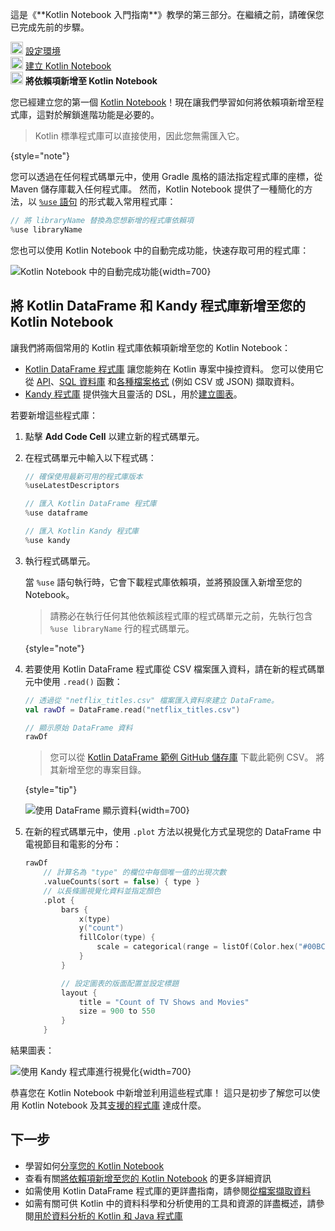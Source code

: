 [//]: # (title: 將依賴項新增至您的 Kotlin Notebook)

<tldr>
   <p>這是《**Kotlin Notebook 入門指南**》教學的第三部分。在繼續之前，請確保您已完成先前的步驟。</p>
   <p><img src="icon-1-done.svg" width="20" alt="First step"/> <a href="kotlin-notebook-set-up-env.md">設定環境</a><br/>
      <img src="icon-2-done.svg" width="20" alt="Second step"/> <a href="kotlin-notebook-create.md">建立 Kotlin Notebook</a><br/>
      <img src="icon-3.svg" width="20" alt="Third step"/> <strong>將依賴項新增至 Kotlin Notebook</strong><br/>
  </p>
</tldr>

您已經建立您的第一個 [Kotlin Notebook](kotlin-notebook-overview.md)！現在讓我們學習如何將依賴項新增至程式庫，這對於解鎖進階功能是必要的。

> Kotlin 標準程式庫可以直接使用，因此您無需匯入它。
> 
{style="note"}

您可以透過在任何程式碼單元中，使用 Gradle 風格的語法指定程式庫的座標，從 Maven 儲存庫載入任何程式庫。 
然而，Kotlin Notebook 提供了一種簡化的方法，以 [`%use` 語句](https://www.jetbrains.com/help/idea/kotlin-notebook.html#import-libraries) 的形式載入常用程式庫：

```kotlin
// 將 libraryName 替換為您想新增的程式庫依賴項
%use libraryName
```

您也可以使用 Kotlin Notebook 中的自動完成功能，快速存取可用的程式庫：

![Kotlin Notebook 中的自動完成功能](autocompletion-feature-notebook.png){width=700}

## 將 Kotlin DataFrame 和 Kandy 程式庫新增至您的 Kotlin Notebook

讓我們將兩個常用的 Kotlin 程式庫依賴項新增至您的 Kotlin Notebook：
* [Kotlin DataFrame 程式庫](https://kotlin.github.io/dataframe/gettingstarted.html) 讓您能夠在 Kotlin 專案中操控資料。 
您可以使用它從 [API](data-analysis-work-with-api.md)、[SQL 資料庫](data-analysis-connect-to-db.md) 和[各種檔案格式](data-analysis-work-with-data-sources.md) (例如 CSV 或 JSON) 擷取資料。
* [Kandy 程式庫](https://kotlin.github.io/kandy/welcome.html) 提供強大且靈活的 DSL，用於[建立圖表](data-analysis-visualization.md)。

若要新增這些程式庫：

1. 點擊 **Add Code Cell** 以建立新的程式碼單元。
2. 在程式碼單元中輸入以下程式碼：

    ```kotlin
    // 確保使用最新可用的程式庫版本
    %useLatestDescriptors
    
    // 匯入 Kotlin DataFrame 程式庫
    %use dataframe
    
    // 匯入 Kotlin Kandy 程式庫
    %use kandy
    ```

3. 執行程式碼單元。

    當 `%use` 語句執行時，它會下載程式庫依賴項，並將預設匯入新增至您的 Notebook。

    > 請務必在執行任何其他依賴該程式庫的程式碼單元之前，先執行包含 `%use libraryName` 行的程式碼單元。
    >
    {style="note"}

4. 若要使用 Kotlin DataFrame 程式庫從 CSV 檔案匯入資料，請在新的程式碼單元中使用 `.read()` 函數：

    ```kotlin
    // 透過從 "netflix_titles.csv" 檔案匯入資料來建立 DataFrame。
    val rawDf = DataFrame.read("netflix_titles.csv")
    
    // 顯示原始 DataFrame 資料
    rawDf
    ```

    > 您可以從 [Kotlin DataFrame 範例 GitHub 儲存庫](https://github.com/Kotlin/dataframe/blob/master/examples/notebooks/netflix/netflix_titles.csv) 下載此範例 CSV。
    > 將其新增至您的專案目錄。
    > 
    {style="tip"}

    ![使用 DataFrame 顯示資料](add-dataframe-dependency.png){width=700}

5. 在新的程式碼單元中，使用 `.plot` 方法以視覺化方式呈現您的 DataFrame 中電視節目和電影的分布：

    ```kotlin
    rawDf
        // 計算名為 "type" 的欄位中每個唯一值的出現次數
        .valueCounts(sort = false) { type }
        // 以長條圖視覺化資料並指定顏色
        .plot {
            bars {
                x(type)
                y("count")
                fillColor(type) {
                    scale = categorical(range = listOf(Color.hex("#00BCD4"), Color.hex("#009688")))
                }
            }
    
            // 設定圖表的版面配置並設定標題
            layout {
                title = "Count of TV Shows and Movies"
                size = 900 to 550
            }
        }
    ```

結果圖表：

![使用 Kandy 程式庫進行視覺化](kandy-library.png){width=700}

恭喜您在 Kotlin Notebook 中新增並利用這些程式庫！
這只是初步了解您可以使用 Kotlin Notebook 及其[支援的程式庫](data-analysis-libraries.md) 達成什麼。

## 下一步

* 學習如何[分享您的 Kotlin Notebook](kotlin-notebook-share.md)
* 查看有關[將依賴項新增至您的 Kotlin Notebook](https://www.jetbrains.com/help/idea/kotlin-notebook.html#add-dependencies) 的更多詳細資訊
* 如需使用 Kotlin DataFrame 程式庫的更詳盡指南，請參閱[從檔案擷取資料](data-analysis-work-with-data-sources.md)
* 如需有關可供 Kotlin 中的資料科學和分析使用的工具和資源的詳盡概述，請參閱[用於資料分析的 Kotlin 和 Java 程式庫](data-analysis-libraries.md)